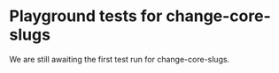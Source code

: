 # Playground tests for change-core-slugs
We are still awaiting the first test run for change-core-slugs.
